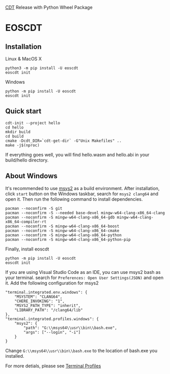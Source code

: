 [CDT](https://github.com/uuosio/cdt) Release with Python Wheel Package

# EOSCDT

## Installation
Linux & MacOS X

```
python3 -m pip install -U eoscdt
eoscdt init
```

Windows

```
python -m pip install -U eoscdt
eoscdt init
```

## Quick start
```
cdt-init --project hello
cd hello
mkdir build
cd build
cmake -Dcdt_DIR=`cdt-get-dir` -G"Unix Makefiles" ..
make -j$(nproc)
```

If everything goes well, you will find hello.wasm and hello.abi in your build/hello directory.

## About Windows

It's recommended to use [msys2](https://www.msys2.org) as a build environment.
After installation, click `start` button on the Windows taskbar, search for `msys2 clang64` and open it.
Then run the following command to install dependencies.

```
pacman --noconfirm -S git
pacman --noconfirm -S --needed base-devel mingw-w64-clang-x86_64-clang
pacman --noconfirm -S mingw-w64-clang-x86_64-gdb mingw-w64-clang-x86_64-compiler-rt
pacman --noconfirm -S mingw-w64-clang-x86_64-boost
pacman --noconfirm -S mingw-w64-clang-x86_64-cmake
pacman --noconfirm -S mingw-w64-clang-x86_64-python
pacman --noconfirm -S mingw-w64-clang-x86_64-python-pip
```

Finally, install eoscdt
```
python -m pip install -U eoscdt
eoscdt init
```

If you are using Visual Studio Code as an IDE, you can use msys2 bash as your terminal.
search for `Preferences: Open User Settings(JSON)` and open it. Add the following configuration for msys2
```
"terminal.integrated.env.windows": {
    "MSYSTEM": "CLANG64",
    "CHERE_INVOKING": "1",
    "MSYS2_PATH_TYPE": "inherit",
    "LIBRARY_PATH": "/clang64/lib"
},
"terminal.integrated.profiles.windows": {
    "msys2": {
        "path": "G:\\msys64\\usr\\bin\\bash.exe",
        "args": ["--login", "-i"]
    }
}
```

Change `G:\\msys64\\usr\\bin\\bash.exe` to the location of bash.exe you installed.

For more detials, please see [Terminal Profiles](https://code.visualstudio.com/docs/terminal/profiles#_configuring-profiles)
